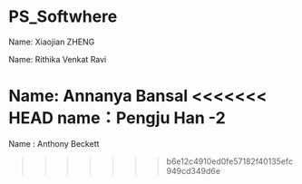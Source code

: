 # PS_Softwhere

Name: Xiaojian ZHENG

Name: Rithika Venkat Ravi

Name: Annanya Bansal
<<<<<<< HEAD
name：Pengju Han -2
=======

Name : Anthony Beckett
>>>>>>> b6e12c4910ed0fe57182f40135efc949cd349d6e
